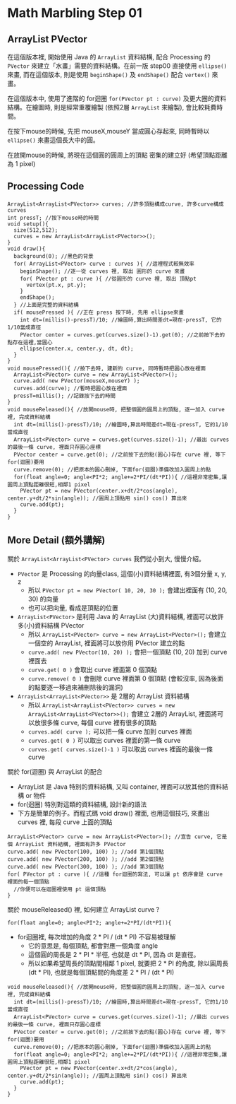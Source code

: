 Math Marbling Step 01
=====================

ArrayList PVector
-----------------

在這個版本裡, 開始使用 Java 的 ```ArrayList``` 資料結構, 配合 Processing 的 ```PVector``` 來建立「水畫」需要的資料結構。在前一版 step00 直接使用 ```ellipse()``` 來畫, 而在這個版本, 則是使用 ```beginShape()``` 及 ```endShape()``` 配合 ```vertex()``` 來畫。

在這個版本中, 使用了進階的 for迴圈 ```for(PVector pt : curve)``` 及更大圈的資料結構。在繪圖時, 則是經常重覆繪製 (依照2層 ```ArrayList``` 來繪製), 會比較耗費時間。

在按下mouse的時候, 先把 mouseX,mouseY 當成圓心存起來, 同時暫時以 ```ellipse()``` 來畫這個長大中的圓。

在放開mouse的時候, 將現在這個圓的圓周上的頂點 密集的建立好 (希望頂點距離為 1 pixel)

Processing Code
---------------

```Processing
ArrayList<ArrayList<PVector>> curves; //許多頂點構成curve, 許多curve構成curves
int pressT; //按下mouse時的時間
void setup(){
  size(512,512);
  curves = new ArrayList<ArrayList<PVector>>();
}
void draw(){
  background(0); //黑色的背景
  for( ArrayList<PVector> curve : curves ){ //這裡程式較無效率
    beginShape(); //逐一從 curves 裡, 取出 圓形的 curve 來畫 
    for( PVector pt : curve ){ //從圓形的 curve 裡, 取出 頂點pt
      vertex(pt.x, pt.y);
    }
    endShape();
  } //上面是完整的資料結構
  if( mousePressed ){ //正在 press 按下時, 先用 ellipse來畫
    int dt=(millis()-pressT)/10; //繪圖時,算出時間差dt=現在-pressT, 它的1/10當成直徑
    PVector center = curves.get(curves.size()-1).get(0); //之前按下去的點存在這裡,當圓心
    ellipse(center.x, center.y, dt, dt);
  }
}
void mousePressed(){ //按下去時, 建新的 curve, 同時暫時把圓心放在裡面
  ArrayList<PVector> curve = new ArrayList<PVector>();
  curve.add( new PVector(mouseX,mouseY) );
  curves.add(curve); //暫時把圓心放在裡面
  pressT=millis(); //記錄按下去的時間
}
void mouseReleased(){ //放開mouse時, 把整個圓的圓周上的頂點, 逐一加入 curve 裡, 完成資料結構
  int dt=(millis()-pressT)/10; //繪圖時,算出時間差dt=現在-pressT, 它的1/10當成直徑
  ArrayList<PVector> curve = curves.get(curves.size()-1); //最出 curves 的最後一條 curve, 裡面只存圓心座標
  PVector center = curve.get(0); //之前按下去的點(圓心)存在 curve 裡, 等下for(迴圈)要用
  curve.remove(0); //把原本的圓心刪掉, 下面for(迴圈)準備改加入圓周上的點
  for(float angle=0; angle<PI*2; angle+=2*PI/(dt*PI)){ //這裡非常密集,讓圓周上頂點距離很短,相鄰1 pixel
    PVector pt = new PVector(center.x+dt/2*cos(angle), center.y+dt/2*sin(angle)); //圓周上頂點用 sin() cos() 算出來
    curve.add(pt);
  }
}
```

More Detail (額外講解)
--------------------
關於 ```ArrayList<ArrayList<PVector> curves``` 我們從小到大, 慢慢介紹。

- ```PVector``` 是 Processing 的向量class, 這個(小)資料結構裡面, 有3個分量 x, y, z 
  - 所以 ```PVector pt = new PVector( 10, 20, 30 );``` 會建出裡面有 (10, 20, 30) 的向量
  - 也可以把向量, 看成是頂點的位置
- ```ArrayList<PVector>``` 是利用 Java 的 ArrayList (大)資料結構, 裡面可以放許多(小)資料結構 PVector
  - 所以 ```ArrayList<PVector> curve = new ArrayList<PVector>();``` 會建立一個空的 ArrayList, 裡面將可以放你用 PVector 建立的點
  - ```curve.add( new PVector(10, 20) );``` 會把一個頂點 (10, 20) 加到 curve 裡面去
  - ```curve.get( 0 )``` 會取出 curve 裡面第 0 個頂點
  - ```curve.remove( 0 )``` 會刪除 curve 裡面第 0 個頂點 (會較沒率, 因為後面的點要逐一移過來補刪除後的漏洞)
- ```ArrayList<ArrayList<PVector>>``` 是 2層的 ArrayList 資料結構
  - 所以 ```ArrayList<ArrayList<PVector>> curves = new ArrayList<ArrayList<PVector>>();``` 會建立 2層的 ArrayList, 裡面將可以放很多條 curve, 每個 curve 裡有很多的頂點
  - ```curves.add( curve );``` 可以把一條 curve 加到 curves 裡面
  - ```curves.get( 0 )``` 可以取出 curves 裡面的第一條 curve
  - ```curves.get( curves.size()-1 )``` 可以取出 curves 裡面的最後一條 curve

關於 for(迴圈) 與 ArrayList 的配合
- ArrayList 是 Java 特別的資料結構, 又叫 container, 裡面可以放其他的資料結構 or 物件
- for(迴圈) 特別對這類的資料結構, 設計新的語法
- 下方是簡單的例子。而程式碼 void draw() 裡面, 也用這個技巧, 來畫出 curves 裡, 每段 curve 上面的頂點

```Processing
ArrayList<PVector> curve = new ArrayList<PVector>(); //宣告 curve, 它是個 ArrayList 資料結構, 裡面有許多 PVector
curve.add( new PVector(100, 100) ); //add 第1個頂點
curve.add( new PVector(200, 100) ); //add 第2個頂點
curve.add( new PVector(300, 100) ); //add 第3個頂點
for( PVector pt : curve ){ //這種 for迴圈的寫法, 可以讓 pt 依序會是 curve 裡面的每一個頂點
  //你便可以在迴圈裡使用 pt 這個頂點
}
```

關於 mouseReleased() 裡, 如何建立 ArrayList<PVector> curve ? 
```Processing
for(float angle=0; angle<PI*2; angle+=2*PI/(dt*PI)){
```
- for迴圈裡, 每次增加的角度 2 * PI / (dt * PI) 不容易被理解 
  - 它的意思是, 每個頂點, 都會對應一個角度 angle
  - 這個圓的周長是 2 * PI * 半徑, 也就是 dt * PI, 因為 dt 是直徑。
  - 所以如果希望周長的頂點間相鄰 1 pixel, 就要把 2 * PI 的角度, 除以圓周長 (dt * PI), 也就是每個頂點間的角度差 2 * PI / (dt * PI)
                               
```Processing
void mouseReleased(){ //放開mouse時, 把整個圓的圓周上的頂點, 逐一加入 curve 裡, 完成資料結構
  int dt=(millis()-pressT)/10; //繪圖時,算出時間差dt=現在-pressT, 它的1/10當成直徑
  ArrayList<PVector> curve = curves.get(curves.size()-1); //最出 curves 的最後一條 curve, 裡面只存圓心座標
  PVector center = curve.get(0); //之前按下去的點(圓心)存在 curve 裡, 等下for(迴圈)要用
  curve.remove(0); //把原本的圓心刪掉, 下面for(迴圈)準備改加入圓周上的點
  for(float angle=0; angle<PI*2; angle+=2*PI/(dt*PI)){ //這裡非常密集,讓圓周上頂點距離很短,相鄰1 pixel
    PVector pt = new PVector(center.x+dt/2*cos(angle), center.y+dt/2*sin(angle)); //圓周上頂點用 sin() cos() 算出來
    curve.add(pt);
  }
}
```

